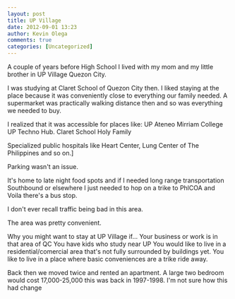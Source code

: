 ```yaml
---
layout: post
title: UP Village
date: 2012-09-01 13:23
author: Kevin Olega
comments: true
categories: [Uncategorized]
---
```



A couple of years before High School I lived with my mom and my little brother in UP Village Quezon City.

I was studying at  Claret School of Quezon City then. I liked staying at the place because it was conveniently close to everything our family needed. A supermarket was practically walking distance then and so was everything we needed to buy.

I realized that it was accessible for places like:
UP
Ateneo
Mirriam College
UP Techno Hub.
Claret School
Holy Family 

Specialized public hospitals like Heart Center, Lung Center of The Philippines and so on.]

Parking wasn't an issue.

It's home to late night food spots and if I needed long range transportation Southbound or elsewhere I just needed to hop on a trike to PhlCOA and Voila there's a bus stop.

I don't ever recall traffic being bad in this area. 

The area was pretty convenient.


Why you might want to stay at UP Village if...
Your business or work is in that area of QC
You have kids who study near UP
You would like to live in a residential/comercial area that's not fully surrounded by buildings yet.
You like to live in a place where basic conveniences are a trike ride away.

Back then we moved twice and rented an apartment. A large two bedroom would cost 17,000-25,000 this was back in 1997-1998. I'm not sure how this had change
